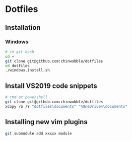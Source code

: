 # Dotfiles

## Installation
### Windows
```bash
# in git bash
cd ~
git clone git@github.com:chinwobble/dotfiles
cd dotfiles
./windows.install.sh
```
## Install VS2019 code snippets
```bash
# cmd or powershell 
git clone git@github.com:chinwobble/dotfiles
xcopy /S /Y "dotfiles\documents" "%OneDrive%\documents"
```

## Installing new vim plugins
```bash
git submodule add xxxxx module
```
